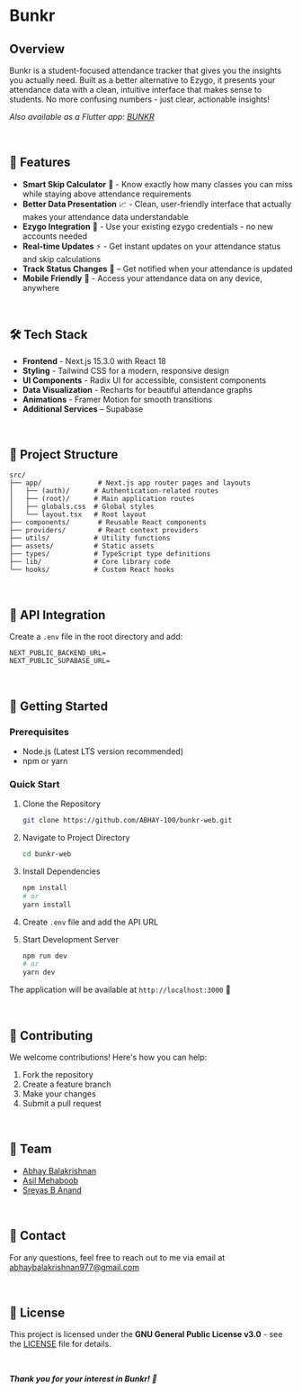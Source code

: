 # Bunkr

## Overview

Bunkr is a student-focused attendance tracker that gives you the insights you actually need. Built as a better alternative to Ezygo, it presents your attendance data with a clean, intuitive interface that makes sense to students. No more confusing numbers - just clear, actionable insights!

*Also available as a Flutter app: [BUNKR](https://github.com/AsilMehaboob/BUNKR)*

<br />

## 🎯 Features

- **Smart Skip Calculator** 🧮 - Know exactly how many classes you can miss while staying above attendance requirements
- **Better Data Presentation** 📈 - Clean, user-friendly interface that actually makes your attendance data understandable
- **Ezygo Integration** 🔄 - Use your existing ezygo credentials - no new accounts needed
- **Real-time Updates** ⚡ - Get instant updates on your attendance status and skip calculations
- **Track Status Changes** 📝 – Get notified when your attendance is updated
- **Mobile Friendly** 📱 - Access your attendance data on any device, anywhere

<br />

## 🛠️ Tech Stack

- **Frontend** - Next.js 15.3.0 with React 18
- **Styling** - Tailwind CSS for a modern, responsive design
- **UI Components** - Radix UI for accessible, consistent components
- **Data Visualization** - Recharts for beautiful attendance graphs
- **Animations** - Framer Motion for smooth transitions
- **Additional Services** – Supabase

<br />

## 📁 Project Structure

```
src/
├── app/              # Next.js app router pages and layouts
│   ├── (auth)/      # Authentication-related routes
│   ├── (root)/      # Main application routes
│   ├── globals.css  # Global styles
│   └── layout.tsx   # Root layout
├── components/       # Reusable React components
├── providers/        # React context providers
├── utils/           # Utility functions
├── assets/          # Static assets
├── types/           # TypeScript type definitions
├── lib/             # Core library code
└── hooks/           # Custom React hooks
```

<br />

## 🔌 API Integration

Create a `.env` file in the root directory and add:
```
NEXT_PUBLIC_BACKEND_URL=
NEXT_PUBLIC_SUPABASE_URL=
```

<br />

## 🚀 Getting Started

### Prerequisites

- Node.js (Latest LTS version recommended)
- npm or yarn

### Quick Start

1. Clone the Repository
   ```bash
   git clone https://github.com/ABHAY-100/bunkr-web.git
   ```

2. Navigate to Project Directory
   ```bash
   cd bunkr-web
   ```

3. Install Dependencies
   ```bash
   npm install
   # or
   yarn install
   ```

4. Create `.env` file and add the API URL

5. Start Development Server
   ```bash
   npm run dev
   # or
   yarn dev
   ```

The application will be available at `http://localhost:3000` 🎉

<br />

## 🤝 Contributing

We welcome contributions! Here's how you can help:

1. Fork the repository
2. Create a feature branch
3. Make your changes
4. Submit a pull request

<br />

## 👥 Team

- [Abhay Balakrishnan](https://github.com/ABHAY-100)
- [Asil Mehaboob](https://github.com/AsilMehaboob)
- [Sreyas B Anand](https://github.com/sreyas-b-anand)

<br />

## 📧 Contact

For any questions, feel free to reach out to me via email at [abhaybalakrishnan977@gmail.com](mailto:abhaybalakrishnan977@gmail.com)

<br />

## 📄 License

This project is licensed under the **GNU General Public License v3.0** - see the [LICENSE](LICENSE) file for details.

<br />

***Thank you for your interest in Bunkr! 🤝***
